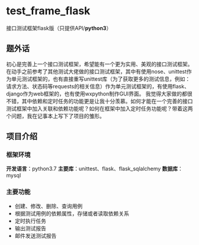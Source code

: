 # test_frame_flask
接口测试框架flask版（只提供API/**python3**）

## 题外话
初心是完善上一个接口测试框架，希望能有一个更为实用、美观的接口测试框架。在动手之前参考了其他测试大佬做的接口测试框架，其中有使用nose、unittest作为单元测试框架的，也有直接重写unittest库（为了获取更多的测试信息，例如：请求方法、状态码等requests的相关信息）作为单元测试框架的，有使用flask、django作为web框架的，也有使用wxpython制作GUI界面。
我觉得大家做的都很不错，其中依赖和定时任务的功能更是让我十分羡慕。如何才能在一个完善的接口测试框架中加入关联和依赖功能呢？如何在框架中加入定时任务功能呢？带着这两个问题，我在记事本上写下了项目的雏形。

## 项目介绍

### 框架环境
**开发语言**：python3.7
**主要库**：unittest、flask、flask_sqlalchemy
**数据库**：mysql

### 主要功能
- 创建、修改、删除、查询用例
- 根据测试用例的依赖属性，存储或者读取依赖关系
- 定时执行任务
- 输出测试报告
- 邮件发送测试报告

